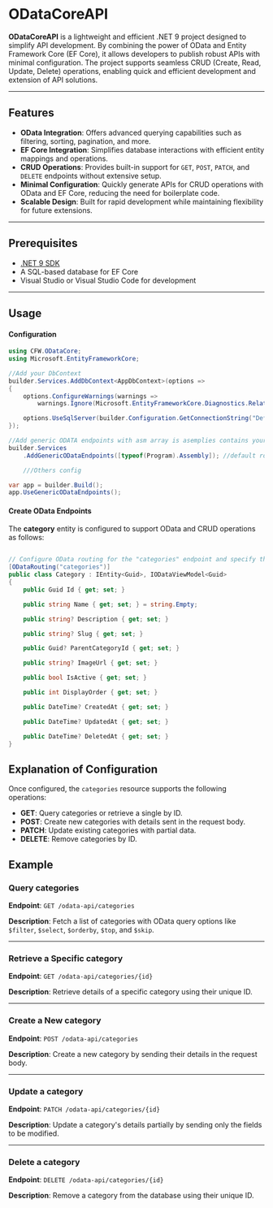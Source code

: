 # ODataCoreAPI

**ODataCoreAPI** is a lightweight and efficient .NET 9 project designed to simplify API development. By combining the power of OData and Entity Framework Core (EF Core), it allows developers to publish robust APIs with minimal configuration. The project supports seamless CRUD (Create, Read, Update, Delete) operations, enabling quick and efficient development and extension of API solutions.

---

## Features

- **OData Integration**: Offers advanced querying capabilities such as filtering, sorting, pagination, and more.
- **EF Core Integration**: Simplifies database interactions with efficient entity mappings and operations.
- **CRUD Operations**: Provides built-in support for `GET`, `POST`, `PATCH`, and `DELETE` endpoints without extensive setup.
- **Minimal Configuration**: Quickly generate APIs for CRUD operations with OData and EF Core, reducing the need for boilerplate code.
- **Scalable Design**: Built for rapid development while maintaining flexibility for future extensions.

---

## Prerequisites

- [.NET 9 SDK](https://dotnet.microsoft.com/download/dotnet/9.0)
- A SQL-based database for EF Core
- Visual Studio or Visual Studio Code for development

---

## Usage

#### Configuration
```csharp
using CFW.ODataCore;
using Microsoft.EntityFrameworkCore;

//Add your DbContext
builder.Services.AddDbContext<AppDbContext>(options =>
{
    options.ConfigureWarnings(warnings =>
        warnings.Ignore(Microsoft.EntityFrameworkCore.Diagnostics.RelationalEventId.PendingModelChangesWarning));

    options.UseSqlServer(builder.Configuration.GetConnectionString("DefaultConnection"));
});

//Add generic ODATA endpoints with asm array is asemplies contains your OData models.
builder.Services
    .AddGenericODataEndpoints([typeof(Program).Assembly]); //default route prefix is odata-api

    ///Others config

var app = builder.Build();
app.UseGenericODataEndpoints();

```

#### Create OData Endpoints

The **category** entity is configured to support OData and CRUD operations as follows:

```csharp

// Configure OData routing for the "categories" endpoint and specify the entity key type as int
[ODataRouting("categories")]
public class Category : IEntity<Guid>, IODataViewModel<Guid>
{
    public Guid Id { get; set; }

    public string Name { get; set; } = string.Empty;

    public string? Description { get; set; }

    public string? Slug { get; set; }

    public Guid? ParentCategoryId { get; set; }

    public string? ImageUrl { get; set; }

    public bool IsActive { get; set; }

    public int DisplayOrder { get; set; }

    public DateTime? CreatedAt { get; set; }

    public DateTime? UpdatedAt { get; set; }

    public DateTime? DeletedAt { get; set; }
}
```

## Explanation of Configuration

Once configured, the `categories` resource supports the following operations:
- **GET**: Query categories or retrieve a single by ID.
- **POST**: Create new categories with details sent in the request body.
- **PATCH**: Update existing categories with partial data.
- **DELETE**: Remove categories by ID.

## Example

### Query categories

**Endpoint**: `GET /odata-api/categories`

**Description**: Fetch a list of categories with OData query options like `$filter`, `$select`, `$orderby`, `$top`, and `$skip`.

---

### Retrieve a Specific category

**Endpoint**: `GET /odata-api/categories/{id}`

**Description**: Retrieve details of a specific category using their unique ID.

---

### Create a New category

**Endpoint**: `POST /odata-api/categories`

**Description**: Create a new category by sending their details in the request body.

---

### Update a category

**Endpoint**: `PATCH /odata-api/categories/{id}`

**Description**: Update a category's details partially by sending only the fields to be modified.

---

### Delete a category

**Endpoint**: `DELETE /odata-api/categories/{id}`

**Description**: Remove a category from the database using their unique ID.
